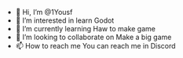 - 👋 Hi, I’m @1Yousf
- 👀 I’m interested in learn Godot
- 🌱 I’m currently learning Haw to make game
- 💞️ I’m looking to collaborate on Make a big game
- 📫 How to reach me You can reach me in Discord

<!---
1Yousif/1Yousif is a ✨ special ✨ repository because its `README.md` (this file) appears on your GitHub profile.
You can click the Preview link to take a look at your changes.
--->
